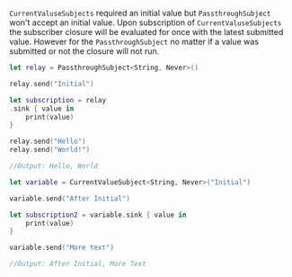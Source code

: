 `CurrentValuseSubjects` required an initial value but `PassthroughSubject` won't accept an initial value.
Upon subscription of `CurrentValuseSubjects` the subscriber closure will be evaluated for once with the latest submitted value. However for the `PassthroughSubject` no matter if a value was submitted or not the closure will not run.
```Swift
let relay = PassthroughSubject<String, Never>()

relay.send("Initial")

let subscription = relay
.sink { value in
	print(value)
}

relay.send("Hello")
relay.send("World!")

//Output: Hello, World

let variable = CurrentValueSubject<String, Never>("Initial")

variable.send("After Initial")

let subscription2 = variable.sink { value in
	print(value)
}

variable.send("More text")

//Output: After Initial, More Text
```
